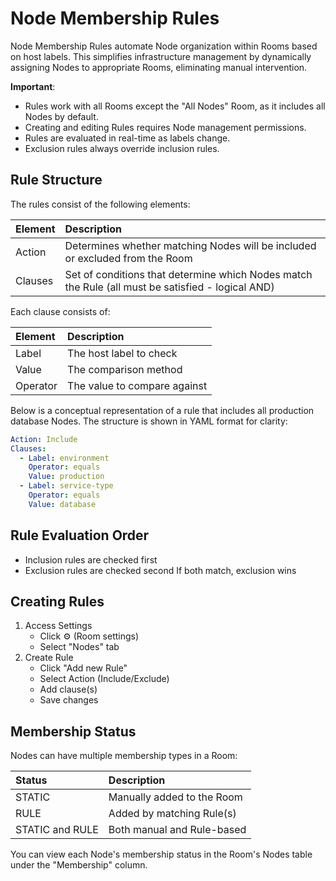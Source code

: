 # Node Membership Rules

Node Membership Rules automate Node organization within Rooms based on host labels. This simplifies infrastructure management by dynamically assigning Nodes to appropriate Rooms, eliminating manual intervention.

**Important**:

- Rules work with all Rooms except the "All Nodes" Room, as it includes all Nodes by default.
- Creating and editing Rules requires Node management permissions.
- Rules are evaluated in real-time as labels change.
- Exclusion rules always override inclusion rules.

## Rule Structure

The rules consist of the following elements:

| Element | Description                                                                                       |
|:--------|:--------------------------------------------------------------------------------------------------|
| Action  | Determines whether matching Nodes will be included or excluded from the Room                      |
| Clauses | Set of conditions that determine which Nodes match the Rule (all must be satisfied - logical AND) |

Each clause consists of:

| Element  | Description                  |
|:---------|:-----------------------------|
| Label    | The host label to check      |
| Value    | The comparison method        |
| Operator | The value to compare against |

Below is a conceptual representation of a rule that includes all production database Nodes. The structure is shown in YAML format for clarity:

```yaml
Action: Include
Clauses:
  - Label: environment
    Operator: equals
    Value: production
  - Label: service-type
    Operator: equals
    Value: database
```

## Rule Evaluation Order

- Inclusion rules are checked first
- Exclusion rules are checked second
  If both match, exclusion wins

## Creating Rules

1. Access Settings
    - Click ⚙️ (Room settings)
    - Select "Nodes" tab
2. Create Rule
    - Click "Add new Rule"
    - Select Action (Include/Exclude)
    - Add clause(s)
    - Save changes

## Membership Status

Nodes can have multiple membership types in a Room:

| Status          | Description                |
|:----------------|:---------------------------|
| STATIC          | Manually added to the Room |
| RULE            | Added by matching Rule(s)  |
| STATIC and RULE | Both manual and Rule-based |

You can view each Node's membership status in the Room's Nodes table under the "Membership" column.
